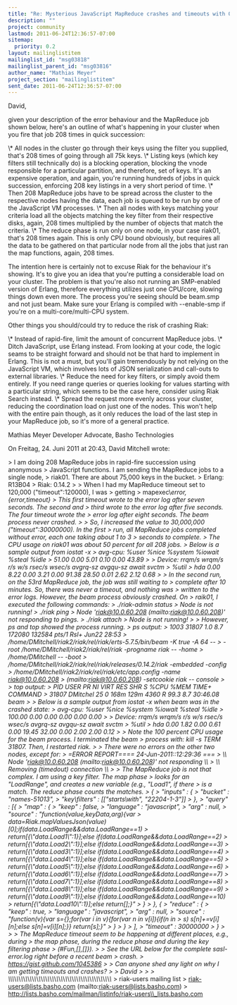 ```yaml
---
title: "Re: Mysterious JavaScript MapReduce crashes and timeouts with 0.14.2"
description: ""
project: community
lastmod: 2011-06-24T12:36:57-07:00
sitemap:
  priority: 0.2
layout: mailinglistitem
mailinglist_id: "msg03818"
mailinglist_parent_id: "msg03816"
author_name: "Mathias Meyer"
project_section: "mailinglistitem"
sent_date: 2011-06-24T12:36:57-07:00
---
```



David,

given your description of the error behaviour and the MapReduce job shown 
below, here's an outline of what's happening in your cluster when you fire that 
job 208 times in quick succession:

\\* All nodes in the cluster go through their keys using the filter you supplied, 
that's 208 times of going through all 75k keys.
\\* Listing keys (which key filters still technically do) is a blocking 
operation, blocking the vnode responsible for a particular partition, and 
therefore, set of keys. It's an expensive operation, and again, you're running 
hundreds of jobs in quick succession, enforcing 208 key listings in a very 
short period of time.
\\* Then 208 MapReduce jobs have to be spread across the cluster to the 
respective nodes having the data, each job is queued to be run by one of the 
JavaScript VM processes.
\\* Then all nodes with keys matching your criteria load all the objects matching 
the key filter from their respective disks, again, 208 times multiplied by the 
number of objects that match the criteria.
\\* The reduce phase is run only on one node, in your case riak01, that's 208 
times again. This is only CPU bound obviously, but requires all the data to be 
gathered on that particular node from all the jobs that just ran the map 
functions, again, 208 times.

The intention here is certainly not to excuse Riak for the behaviour it's 
showing. It's to give you an idea that you're putting a considerable load on 
your cluster. The problem is that you're also not running an SMP-enabled 
version of Erlang, therefore everything utilizes just one CPU/core, slowing 
things down even more. The process you're seeing should be beam.smp and not 
just beam. Make sure your Erlang is compiled with --enable-smp if you're on a 
multi-core/multi-CPU system.

Other things you should/could try to reduce the risk of crashing Riak:

\\* Instead of rapid-fire, limit the amount of concurrent MapReduce jobs.
\\* Ditch JavaScript, use Erlang instead. From looking at your code, the logic 
seams to be straight forward and should not be that hard to implement in 
Erlang. This is not a must, but you'll gain tremendously by not relying on the 
JavaScript VM, which involves lots of JSON serialization and call-outs to 
external libraries.
\\* Reduce the need for key filters, or simply avoid them entirely. If you need 
range queries or queries looking for values starting with a particular string, 
which seems to be the case here, consider using Riak Search instead.
\\* Spread the request more evenly across your cluster, reducing the coordination 
load on just one of the nodes. This won't help with the entire pain though, as 
it only reduces the load of the last step in your MapReduce job, so it's more 
of a general practice.

Mathias Meyer
Developer Advocate, Basho Technologies


On Freitag, 24. Juni 2011 at 20:43, David Mitchell wrote:

&gt; I am doing 208 MapReduce jobs in rapid-fire succession using anonymous 
&gt; JavaScript functions. I am sending the MapReduce jobs to a single node, 
&gt; riak01. There are about 75,000 keys in the bucket.
&gt; Erlang: R13B04
&gt; Riak: 0.14.2
&gt; 
&gt; When I had my MapReduce timeout set to 120,000 ("timeout":120000), I was 
&gt; getting 
&gt; mapexec\\_error, {error,timeout}
&gt; This first timeout wrote to the error log after seven seconds. The second and 
&gt; third wrote to the error log after five seconds. The four timeout wrote the 
&gt; error log after eight seconds. The beam process never crashed.
&gt; 
&gt; So, I increased the value to 30,000,000 ("timeout":30000000). In the first 
&gt; run, all MapReduce jobs completed without error, each one taking about 1 to 3 
&gt; seconds to complete.
&gt; The CPU usage on riak01 was about 50 percent for all 208 jobs.
&gt; Below is a sample output from iostat -x
&gt; avg-cpu: %user %nice %system %iowait %steal %idle
&gt; 51.00 0.00 5.01 0.10 0.00 43.89
&gt; 
&gt; Device: rrqm/s wrqm/s r/s w/s rsec/s wsec/s avgrq-sz avgqu-sz await svctm 
&gt; %util
&gt; hda 0.00 8.22 0.00 3.21 0.00 91.38 28.50 0.01 2.62 2.12 0.68
&gt; 
&gt; In the second run, on the 53rd MapReduce job, the job was still waiting to 
&gt; complete after 10 minutes. So, there was never a timeout, and nothing was 
&gt; written to the error logs. However, the beam process obviously crashed. On 
&gt; raik01, I executed the following commands:
&gt; ./riak-admin status
&gt; Node is not running!
&gt; ./riak ping
&gt; Node 'riak@10.0.60.208 (mailto:riak@10.0.60.208)' not responding to pings.
&gt; ./riak attach
&gt; Node is not running!
&gt; 
&gt; However, ps and top showed the process running.
&gt; ps output:
&gt; 1003 31807 1.0 8.7 172080 132584 pts/1 Rsl+ Jun22 28:53 
&gt; /home/DMitchell/riak2/riak/rel/riak/erts-5.7.5/bin/beam -K true -A 64 -- 
&gt; -root /home/DMitchell/riak2/riak/rel/riak -progname riak -- -home 
&gt; /home/DMitchell -- -boot 
&gt; /home/DMitchell/riak2/riak/rel/riak/releases/0.14.2/riak -embedded -config 
&gt; /home/DMitchell/riak2/riak/rel/riak/etc/app.config -name riak@10.0.60.208 
&gt; (mailto:riak@10.0.60.208) -setcookie riak -- console
&gt; 
&gt; top output:
&gt; PID USER PR NI VIRT RES SHR S %CPU %MEM TIME+ COMMAND
&gt; 31807 DMitchel 25 0 168m 129m 4360 R 99.3 8.7 30:46.08 beam
&gt; 
&gt; Below is a sample output from iostat -x when beam was in the crashed state:
&gt; avg-cpu: %user %nice %system %iowait %steal %idle
&gt; 100.00 0.00 0.00 0.00 0.00 0.00
&gt; 
&gt; Device: rrqm/s wrqm/s r/s w/s rsec/s wsec/s avgrq-sz avgqu-sz await svctm 
&gt; %util
&gt; hda 0.00 1.82 0.00 0.61 0.00 19.45 32.00 0.00 2.00 2.00 0.12
&gt; 
&gt; Note the 100 percent CPU usage for the beam process. I terminated the beam 
&gt; process with: kill -s TERM 31807. Then, I restarted riak.
&gt; 
&gt; There were no errors on the other two nodes, except for:
&gt; =ERROR REPORT==== 24-Jun-2011::12:29:36 ===
&gt; \\*\\* Node 'riak@10.0.60.208 (mailto:riak@10.0.60.208)' not responding \\*\\*
&gt; \\*\\* Removing (timedout) connection \\*\\*
&gt; 
&gt; The MapReduce job is not that complex. I am using a key filter. The map phase 
&gt; looks for an "LoadRange", and creates a new variable (e.g., "Load1", if there 
&gt; is a match. The reduce phase counts the matches.
&gt; {
&gt; "inputs" : {
&gt; "bucket" : "names-51013",
&gt; "key\\_filters" : [["starts\\_with", "22204-1-3"]]
&gt; },
&gt; "query" : [{
&gt; "map" : {
&gt; "keep" : false,
&gt; "language" : "javascript",
&gt; "arg" : null,
&gt; "source" : "function(value,keyData,arg){var 
&gt; data=Riak.mapValuesJson(value)[0];if(data.LoadRange&&data.LoadRange==1) 
&gt; return[{\\"data.Load1\\":1}];else if(data.LoadRange&&data.LoadRange==2) 
&gt; return[{\\"data.Load2\\":1}];else if(data.LoadRange&&data.LoadRange==3) 
&gt; return[{\\"data.Load3\\":1}];else if(data.LoadRange&&data.LoadRange==4) 
&gt; return[{\\"data.Load4\\":1}];else if(data.LoadRange&&data.LoadRange==5) 
&gt; return[{\\"data.Load5\\":1}];else if(data.LoadRange&&data.LoadRange==6) 
&gt; return[{\\"data.Load6\\":1}];else if(data.LoadRange&&data.LoadRange==7) 
&gt; return[{\\"data.Load7\\":1}];else if(data.LoadRange&&data.LoadRange==8) 
&gt; return[{\\"data.Load8\\":1}];else if(data.LoadRange&&data.LoadRange==9) 
&gt; return[{\\"data.Load9\\":1}];else if(data.LoadRange&&data.LoadRange==10) 
&gt; return[{\\"data.Load10\\":1}];else return[];}"
&gt; }
&gt; }, {
&gt; "reduce" : {
&gt; "keep" : true,
&gt; "language" : "javascript",
&gt; "arg" : null,
&gt; "source" : "function(v){var s={};for(var i in v){for(var n in v[i]){if(n in 
&gt; s) s[n]+=v[i][n];else s[n]=v[i][n];}} return[s];}"
&gt; }
&gt; }
&gt; ],
&gt; "timeout" : 30000000
&gt; }
&gt; 
&gt; 
&gt; The MapReduce timeout seem to be happening at different places, e.g., during 
&gt; the map phase, during the reduce phase and during the key filtering phase 
&gt; (#Fun,[],[]}).
&gt; 
&gt; See the URL below for the complete sasl-error.log right before a recent beam 
&gt; crash.
&gt; https://gist.github.com/1045386
&gt; 
&gt; Can anyone shed any light on why I am getting timeouts and crashes?
&gt; 
&gt; David
&gt; 
&gt; 
&gt; \\_\\_\\_\\_\\_\\_\\_\\_\\_\\_\\_\\_\\_\\_\\_\\_\\_\\_\\_\\_\\_\\_\\_\\_\\_\\_\\_\\_\\_\\_\\_\\_\\_\\_\\_\\_\\_\\_\\_\\_\\_\\_\\_\\_\\_\\_\\_
&gt; riak-users mailing list
&gt; riak-users@lists.basho.com (mailto:riak-users@lists.basho.com)
&gt; http://lists.basho.com/mailman/listinfo/riak-users\\_lists.basho.com

